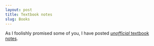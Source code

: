 ```yaml
---
layout: post
title: Textbook notes
slug: Books
---
```


As I foolishly promised some of you, I have posted [_unofficial_ textbook notes](/books.html).


